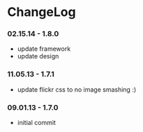 ChangeLog
====================

### 02.15.14 - 1.8.0
- update framework
- update design

### 11.05.13 - 1.7.1
- update flickr css to no image smashing :)

### 09.01.13 - 1.7.0
- initial commit